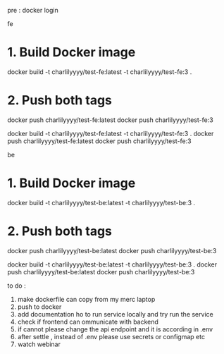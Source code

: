 pre : docker login

fe

# 1. Build Docker image
docker build -t charlilyyyy/test-fe:latest -t charlilyyyy/test-fe:3 .

# 2. Push both tags
docker push charlilyyyy/test-fe:latest
docker push charlilyyyy/test-fe:3

docker build -t charlilyyyy/test-fe:latest -t charlilyyyy/test-fe:3 .
docker push charlilyyyy/test-fe:latest
docker push charlilyyyy/test-fe:3

be

# 1. Build Docker image
docker build -t charlilyyyy/test-be:latest -t charlilyyyy/test-be:3 .

# 2. Push both tags
docker push charlilyyyy/test-be:latest
docker push charlilyyyy/test-be:3

docker build -t charlilyyyy/test-be:latest -t charlilyyyy/test-be:3 .
docker push charlilyyyy/test-be:latest
docker push charlilyyyy/test-be:3


to do :
1. make dockerfile can copy from my merc laptop
2. push to docker 
3. add documentation ho to run service locally and try run the service
4. check if frontend can ommunicate with backend
5. if cannot please change the api endpoint and it is according in .env
6. after settle , instead of .env please use secrets or configmap etc
7. watch webinar